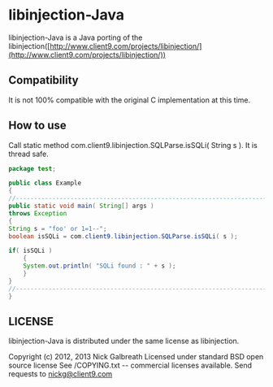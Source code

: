 libinjection-Java
============

libinjection-Java is a Java porting of the libinjection([http://www.client9.com/projects/libinjection/](http://www.client9.com/projects/libinjection/)) 

Compatibility
-------------------------
It is not 100% compatible with the original C implementation at this time.

How to use
-------------------------
Call static method com.client9.libinjection.SQLParse.isSQLi( String s ).
It is thread safe.

```Java
package test;

public class Example
{
//--------------------------------------------------------------------------------
public static void main( String[] args )
throws Exception
{
String s = "foo' or 1=1--";
boolean isSQLi = com.client9.libinjection.SQLParse.isSQLi( s );

if( isSQLi )
	{
	System.out.println( "SQLi found : " + s );
	}
}
//--------------------------------------------------------------------------------
}
```

LICENSE
-------------------------
libinjection-Java is distributed under the same license as libinjection.

Copyright (c) 2012, 2013 Nick Galbreath
Licensed under standard BSD open source license
See /COPYING.txt -- commercial licenses available.
Send requests to nickg@client9.com
